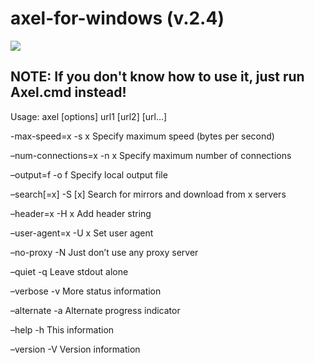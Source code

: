 # axel-for-windows (v.2.4)

![](http://i56.tinypic.com/2crak9u.png)

## NOTE: If you don't know how to use it, just run Axel.cmd instead!

Usage: axel [options] url1 [url2] [url...]

-max-speed=x -s x Specify maximum speed (bytes per second)

–num-connections=x -n x Specify maximum number of connections

–output=f -o f Specify local output file

–search[=x] -S [x] Search for mirrors and download from x servers

–header=x -H x Add header string

–user-agent=x -U x Set user agent

–no-proxy -N Just don’t use any proxy server

–quiet -q Leave stdout alone

–verbose -v More status information

–alternate -a Alternate progress indicator

–help -h This information

–version -V Version information
